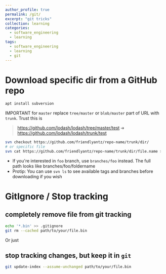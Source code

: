 ```yaml
---
author_profile: true
permalink: /git/
excerpt: "git tricks"
collection: learning
categories:
  - software_engineering
  - learning
tags:
  - software_engineering
  - learning
  - git
---
```


# Download specific dir from a GitHub repo

```sh
apt install subversion
```

IMPORTANT for `master` replace `tree/master` or `blob/master` part of URL with `trunk`. Trust this is 

> https://github.com/lodash/lodash/tree/master/test ➜
> https://github.com/lodash/lodash/trunk/test

```sh
svn checkout https://github.com/friendlyantz/repo-name/trunk/dir/
# or specific file
svn cat https://github.com/friendlyantz/repo-name/trunk/dir/file.name > file.name
```

- If you're interested in `foo` branch, use `branches/foo` instead. The full path looks like branches/foo/foldername
- Protip: You can use `svn ls` to see available tags and branches before downloading if you wish

# GitIgnore / Stop tracking

## completely remove file from git tracking
```sh
echo '*.bin' >> .gitignore
git rm --cached path/to/your/file.bin
```

Or just 
## stop tracking changes, but keep it in `git`
```sh
git update-index --assume-unchanged path/to/your/file.bin
```

